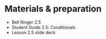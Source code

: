 # Materials & preparation

- Bell Ringer 2.5
- Student Guide 2.5: Conditionals
- Lesson 2.5 slide deck
  